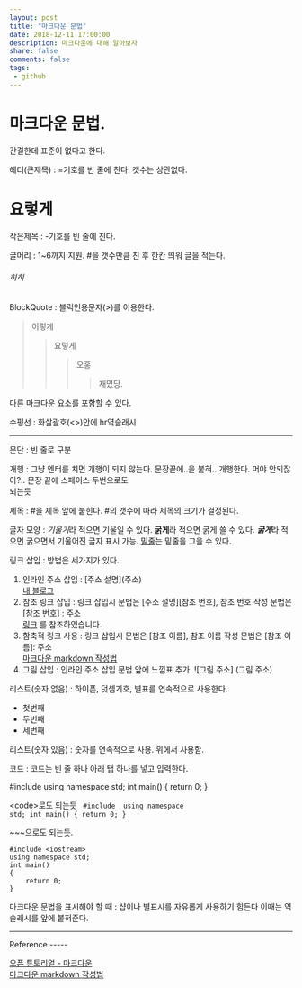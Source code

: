 ```yaml
---
layout: post
title: "마크다운 문법"
date: 2018-12-11 17:00:00
description: 마크다운에 대해 알아보자
share: false
comments: false
tags: 
 - github
---
```


# 마크다운 문법.

간결한데 표준이 없다고 한다.

헤더(큰제목) : =기호를 빈 줄에 친다. 갯수는 상관없다.

요렇게
============

작은제목 : -기호를 빈 줄에 친다.

글머리 : 1~6까지 지원. #을 갯수만큼 친 후 한칸 띄워 글을 적는다.
###### 히히

BlockQuote : 블럭인용문자(>)를 이용한다.
>이렇게
>>요렇게
>>>오홍
>>>>재밌당.

다른 마크다운 요소를 포함할 수 있다.

수평선 : 화살괄호(<>)안에 hr역슬래시  
<hr/>

문단 : 빈 줄로 구분

개행 : 그냥 엔터를 치면
개행이 되지 않는다.
문장끝에..을 붙혀..
개행한다.
머야 안되잖아?..
문장 끝에 스페이스 두번으로도  
되는듯

제목 : #을 제목 앞에 붙힌다. #의 갯수에 따라 제목의 크기가 결정된다.

글자 모양 : *기울기*라 적으면 기울일 수 있다. **굵게**라 적으면 굵게 쓸 수 있다.
***굵게***라 적으면 굵으면서 기울어진 글자 표시 가능. <U>밑줄</U>는 밑줄을 그을 수 있다.

링크 삽입 : 방법은 세가지가 있다.
1. 인라인 주소 삽입 : \[주소 설명](주소)  
[내 블로그](https://yth1130.github.io)
2. 참조 링크 삽입 : 링크 삽입시 문법은 \[주소 설명]\[참조 번호], 참조 번호 작성 문법은 \[참조 번호] : 주소  
[링크][1] 를 참조하였습니다.
3. 함축적 링크 사용 : 링크 삽입시 문법은 [참조 이름], 참조 이름 작성 문법은 [참조 이름]: 주소  
[마크다운 markdown 작성법]
4. 그림 삽입 : 인라인 주소 삽입 문법 앞에 느낌표 추가. !\[그림 주소] (그림 주소)

리스트(숫자 없음) :  하이픈, 덧셈기호, 별표를 연속적으로 사용한다.
- 첫번째
- 두번째
- 세번째

리스트(숫자 있음) : 숫자를 연속적으로 사용. 위에서 사용함.

코드 : 코드는 빈 줄 하나 아래 탭 하나를 넣고 입력한다.

#include <iostream>
using namespace std;
int main()
{
    return 0;
}
  
\<code>로도 되는듯
<code>
#include <iostream>
using namespace std;
int main()
{
    return 0;
}
</code>

\~~~으로도 되는듯.
~~~
#include <iostream>
using namespace std;
int main()
{
    return 0;
}
~~~

마크다운 문법을 표시해야 할 때 : 샵이나 별표시를 자유롭게 사용하기 힘든다 이때는 역슬래시를 앞에 붙혀준다.

<hr/>
Reference
-----

[오픈 튜토리얼 - 마크다운][1]  
[마크다운 markdown 작성법]

[1]: https://opentutorials.org/module/782/6083  
[마크다운 markdown 작성법]: https://gist.github.com/ihoneymon/652be052a0727ad59601